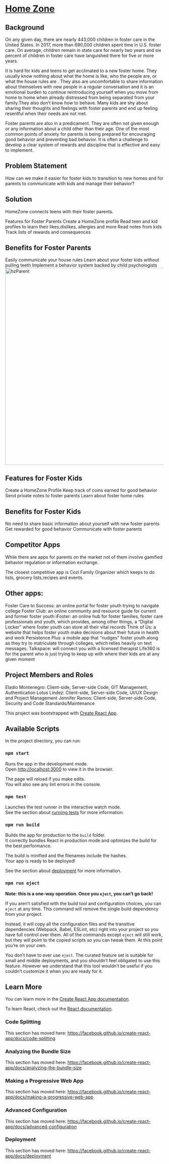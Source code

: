 # [Home Zone](http://www.homezoneapp.com)

## Background

On any given day, there are nearly 443,000 children in foster care in the United States. In 2017, more than 690,000 children spent time in U.S. foster care. On average, children remain in state care for nearly two years and six percent of children in foster care have languished there for five or more years.

It is hard for kids and teens to get acclimated to a new foster home. They usually know nothing about what the home is like, who the people are, or what the house rules are . They also are uncomfortable to share information about themselves with new people in a regular conversation and it is an emotional burden to continue reintroducing yourself when you move from home to home when already distressed from being separated from your family.They also don’t know how to behave. Many kids are shy about sharing their thoughts and feelings with foster parents and end up feeling resentful when their needs are not met.

Foster parents are also in a predicament. They are often not given enough or any information about a child other than their age. One of the most common points of anxiety for parents is being prepared for encouraging good behavior and preventing bad behavior. It is often a challenge to develop a clear system of rewards and discipline that is effective and easy to implement.


## Problem Statement
How can we make it easier for foster kids to transition to new homes and for parents to communicate with kids and manage their behavior?


## Solution

HomeZone connects teens with their foster parents. 

Features for Foster Parents
Create a HomeZone profile 
Read teen and kid profiles to learn their likes,dislikes, allergies and more
Read notes from kids
Track lists of rewards and consequences


## Benefits for Foster Parents
Easily communicate your house rules
Learn about your foster kids without pulling teeth
Implement a behavior system backed by child psychologists
<img width="625" alt="hzParent" src="https://user-images.githubusercontent.com/50347922/69481270-7af08680-0dd5-11ea-9934-35862bf5952f.png">


## Features for Foster Kids
Create a HomeZone Profile
Keep track of coins earned for good behavior
Send private notes to foster parents
Learn about foster home rules 

## Benefits for Foster Kids
No need to share basic information about yourself with new foster parents
Get rewarded for good behavior
Communicate with foster parents

## Competitor Apps
While there are apps for parents on the market not of them involve gamified behavior regulation or information exchange.

The closest competitive app is Cozi Family Organizer which keeps to do lists, grocery lists,recipes and events.

## Other apps:
Foster Care to Success: an online portal for foster youth trying to navigate college
Foster Club: an online community and resource guide for current and former foster youth
iFoster: an online hub for foster families, foster care professionals and youth, which provides, among other things, a “Digital Locker” where foster youth can store all their vital records
Think of Us: a website that helps foster youth make decisions about their future in health and work
Persistence Plus: a mobile app that “nudges” foster youth along as they try to matriculate through colleges, which relies heavily on text messages.
Talkspace: will connect you with a licensed therapist
 Life360 is for the parent who is just trying to keep up with where their kids are at any given moment


## Project Members and Roles
Eladio Montenegro: Client-side, Server-side Code, GIT Management, Authentication
Lotus Lindez: Client-side, Server-side Code, UI/UX Design and Project Management
Jennifer Ramos: Client-side, Server-side Code, Security and Code Standards/Maintenance





This project was bootstrapped with [Create React App](https://github.com/facebook/create-react-app).

## Available Scripts

In the project directory, you can run:

### `npm start`

Runs the app in the development mode.<br />
Open [http://localhost:3000](http://localhost:3000) to view it in the browser.

The page will reload if you make edits.<br />
You will also see any lint errors in the console.

### `npm test`

Launches the test runner in the interactive watch mode.<br />
See the section about [running tests](https://facebook.github.io/create-react-app/docs/running-tests) for more information.

### `npm run build`

Builds the app for production to the `build` folder.<br />
It correctly bundles React in production mode and optimizes the build for the best performance.

The build is minified and the filenames include the hashes.<br />
Your app is ready to be deployed!

See the section about [deployment](https://facebook.github.io/create-react-app/docs/deployment) for more information.

### `npm run eject`

**Note: this is a one-way operation. Once you `eject`, you can’t go back!**

If you aren’t satisfied with the build tool and configuration choices, you can `eject` at any time. This command will remove the single build dependency from your project.

Instead, it will copy all the configuration files and the transitive dependencies (Webpack, Babel, ESLint, etc) right into your project so you have full control over them. All of the commands except `eject` will still work, but they will point to the copied scripts so you can tweak them. At this point you’re on your own.

You don’t have to ever use `eject`. The curated feature set is suitable for small and middle deployments, and you shouldn’t feel obligated to use this feature. However we understand that this tool wouldn’t be useful if you couldn’t customize it when you are ready for it.

## Learn More

You can learn more in the [Create React App documentation](https://facebook.github.io/create-react-app/docs/getting-started).

To learn React, check out the [React documentation](https://reactjs.org/).

### Code Splitting

This section has moved here: https://facebook.github.io/create-react-app/docs/code-splitting

### Analyzing the Bundle Size

This section has moved here: https://facebook.github.io/create-react-app/docs/analyzing-the-bundle-size

### Making a Progressive Web App

This section has moved here: https://facebook.github.io/create-react-app/docs/making-a-progressive-web-app

### Advanced Configuration

This section has moved here: https://facebook.github.io/create-react-app/docs/advanced-configuration

### Deployment

This section has moved here: https://facebook.github.io/create-react-app/docs/deployment
